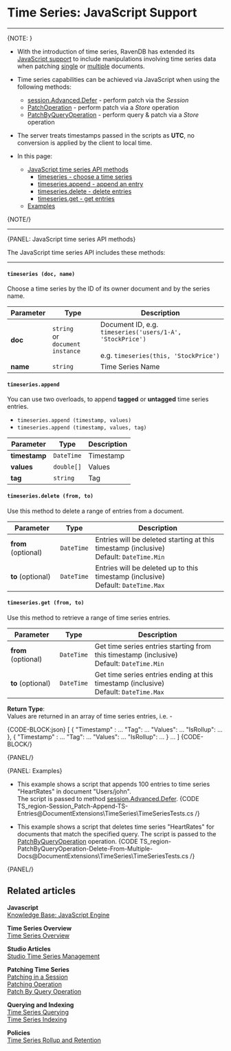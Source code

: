 ﻿# Time Series: JavaScript Support
---

{NOTE: }

* With the introduction of time series, RavenDB has extended its [JavaScript support](../../../server/kb/JavaScript-engine)
  to include manipulations involving time series data when patching [single](../../../client-api/operations/patching/single-document#patching-how-to-perform-single-document-patch-operations)
  or [multiple](../../../client-api/operations/patching/set-based) documents.

* Time series capabilities can be achieved via JavaScript when using the following methods:
  * [session.Advanced.Defer](../../../document-extensions/timeseries/client-api/session/patch) - perform patch via the _Session_
  * [PatchOperation](../../../document-extensions/timeseries/client-api/operations/patch#patchoperation) - perform patch via a _Store_ operation
  * [PatchByQueryOperation](../../../document-extensions/timeseries/client-api/operations/patch#patchbyqueryoperation) - perform query & patch via a _Store_ operation

* The server treats timestamps passed in the scripts as **UTC**, no conversion is applied by the client to local time.

* In this page:  
  * [JavaScript time series API methods](../../../document-extensions/timeseries/client-api/javascript-support#javascript-time-series-api-methods)  
     * [timeseries - choose a time series](../../../document-extensions/timeseries/client-api/javascript-support#section)  
     * [timeseries.append - append an entry](../../../document-extensions/timeseries/client-api/javascript-support#section-1)  
     * [timeseries.delete - delete entries](../../../document-extensions/timeseries/client-api/javascript-support#section-2)  
     * [timeseries.get - get entries](../../../document-extensions/timeseries/client-api/javascript-support#section-3)  
  * [Examples](../../../document-extensions/timeseries/client-api/javascript-support#examples)  

{NOTE/}

---

{PANEL: JavaScript time series API methods}

The JavaScript time series API includes these methods:  

---

#### `timeseries (doc, name)`  

Choose a time series by the ID of its owner document and by the series name.  

| Parameter | Type                                      | Description                                                                                              |
|-----------|-------------------------------------------|----------------------------------------------------------------------------------------------------------|
| **doc**   | `string` <br> or <br> `document instance` | Document ID, e.g. `timeseries('users/1-A', 'StockPrice')` <br><br> e.g. `timeseries(this, 'StockPrice')` |
| **name**  | `string`                                  | Time Series Name                                                                                         |

#### `timeseries.append`  

You can use two overloads, to append **tagged** or **untagged** time series entries.

* `timeseries.append (timestamp, values)`     
* `timeseries.append (timestamp, values, tag)`

| Parameter     | Type       | Description  |
|---------------|------------|--------------|
| **timestamp** | `DateTime` | Timestamp    |
| **values**    | `double[]` | Values       |
| **tag**       | `string`   | Tag          |

#### `timeseries.delete (from, to)`  

Use this method to delete a range of entries from a document.  

| Parameter           | Type       | Description                                                                                |
|---------------------|------------|--------------------------------------------------------------------------------------------|
| **from** (optional) | `DateTime` | Entries will be deleted starting at this timestamp (inclusive)<br> Default: `DateTime.Min` |
| **to** (optional)   | `DateTime` | Entries will be deleted up to this timestamp (inclusive)<br> Default: `DateTime.Max`       |

#### `timeseries.get (from, to)`  

Use this method to retrieve a range of time series entries.  

| Parameter           | Type       | Description                                                                                 |
|---------------------|------------|---------------------------------------------------------------------------------------------|
| **from** (optional) | `DateTime` | Get time series entries starting from this timestamp (inclusive)<br>Default: `DateTime.Min` |
| **to** (optional)   | `DateTime` | Get time series entries ending at this timestamp (inclusive)<br>Default: `DateTime.Max`     |

**Return Type**:  
Values are returned in an array of time series entries, i.e. -

{CODE-BLOCK:json}
[
	{
		"Timestamp" : ...
		"Tag": ...
		"Values": ...
		"IsRollup": ...
	},
	{
		"Timestamp" : ...
		"Tag": ...
		"Values": ...
		"IsRollup": ...
	}
	...
]
{CODE-BLOCK/}

{PANEL/}

{PANEL: Examples}

* This example shows a script that appends 100 entries to time series "HeartRates" in document "Users/john".  
  The script is passed to method [session.Advanced.Defer](../../../document-extensions/timeseries/client-api/session/patch).
  {CODE TS_region-Session_Patch-Append-TS-Entries@DocumentExtensions\TimeSeries\TimeSeriesTests.cs /}

* This example shows a script that deletes time series "HeartRates" for documents that match the specified query.
  The script is passed to the [PatchByQueryOperation](../../../document-extensions/timeseries/client-api/operations/patch#patchbyqueryoperation)  operation.
  {CODE TS_region-PatchByQueryOperation-Delete-From-Multiple-Docs@DocumentExtensions\TimeSeries\TimeSeriesTests.cs /}  

{PANEL/}

## Related articles

**Javascript**  
[Knowledge Base: JavaScript Engine](../../../server/kb/javascript-engine)  

**Time Series Overview**  
[Time Series Overview](../../../document-extensions/timeseries/overview)  

**Studio Articles**  
[Studio Time Series Management](../../../studio/database/document-extensions/time-series)  

**Patching Time Series**  
[Patching in a Session](../../../document-extensions/timeseries/client-api/session/patch)  
[Patching Operation](../../../document-extensions/timeseries/client-api/operations/patch#patchoperation)  
[Patch By Query Operation](../../../document-extensions/timeseries/client-api/operations/patch#patchbyqueryoperation)  

**Querying and Indexing**  
[Time Series Querying](../../../document-extensions/timeseries/querying/overview-and-syntax)  
[Time Series Indexing](../../../document-extensions/timeseries/indexing)  

**Policies**  
[Time Series Rollup and Retention](../../../document-extensions/timeseries/rollup-and-retention)  
